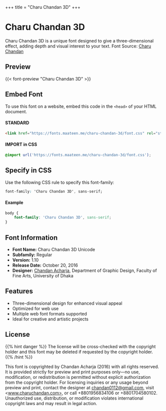 +++
title = "Charu Chandan 3D"
+++

# Charu Chandan 3D

Charu Chandan 3D is a unique font designed to give a three-dimensional effect, adding depth and visual interest to your text. Font Source: [Charu Chandan](http://www.charuchandan.com/)

## Preview

{{< font-preview "Charu Chandan 3D" >}}

## Embed Font

To use this font on a website, embed this code in the `<head>` of your HTML document.

#### STANDARD

```html
<link href="https://fonts.maateen.me/charu-chandan-3d/font.css" rel="stylesheet">
```

#### IMPORT in CSS

```css
@import url('https://fonts.maateen.me/charu-chandan-3d/font.css');
```

## Specify in CSS

Use the following CSS rule to specify this font-family:

```css
font-family: 'Charu Chandan 3D', sans-serif;
```

#### Example

```css
body {
    font-family: 'Charu Chandan 3D', sans-serif;
}
```

## Font Information

- **Font Name:** Charu Chandan 3D Unicode
- **Subfamily:** Regular
- **Version:** 1.10
- **Release Date:** October 20, 2016
- **Designer:** [Chandan Acharja](mailto:chandan0112@gmail.com), Department of Graphic Design, Faculty of Fine Arts, University of Dhaka

## Features

- Three-dimensional design for enhanced visual appeal
- Optimized for web use
- Multiple web font formats supported
- Ideal for creative and artistic projects

## License

{{% hint danger %}}
The license will be cross-checked with the copyright holder and this font may be deleted if requested by the copyright holder.
{{% /hint %}}

This font is copyrighted by Chandan Acharja (2016) with all rights reserved. It is provided strictly for preview and print purposes only—no use, modification, or redistribution is permitted without explicit authorization from the copyright holder. For licensing inquiries or any usage beyond preview and print, contact the designer at <chandan0112@gmail.com>, visit <www.charuchandan.com>, or call +8801956834106 or +8801704580102. Unauthorized use, distribution, or modification violates international copyright laws and may result in legal action.
